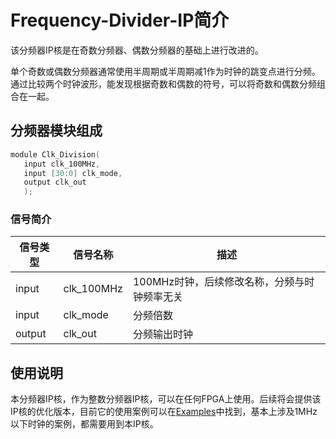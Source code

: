 # Frequency-Divider-IP简介

该分频器IP核是在奇数分频器、偶数分频器的基础上进行改进的。

单个奇数或偶数分频器通常使用半周期或半周期减1作为时钟的跳变点进行分频。通过比较两个时钟波形，能发现根据奇数和偶数的符号，可以将奇数和偶数分频组合在一起。

## 分频器模块组成

```c
module Clk_Division(
   input clk_100MHz,
   input [30:0] clk_mode,
   output clk_out
   );
```
### 信号简介
  
| **信号类型**    | **信号名称**    | **描述** |
| ----------- | ----------- | -------- |
| input | clk_100MHz  | 100MHz时钟，后续修改名称，分频与时钟频率无关 |
| input | clk_mode    | 分频倍数       |
| output | clk_out    | 分频输出时钟     |

## 使用说明

本分频器IP核，作为整数分频器IP核，可以在任何FPGA上使用。后续将会提供该IP核的优化版本，目前它的使用案例可以在[Examples](/Examples)中找到，基本上涉及1MHz以下时钟的案例，都需要用到本IP核。

